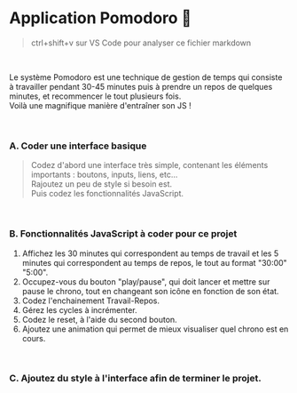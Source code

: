 # Application Pomodoro 🍅

> ctrl+shift+v sur VS Code pour analyser ce fichier markdown

<br>

  Le système Pomodoro est une technique de gestion de temps qui consiste à travailler pendant 30-45 minutes puis à prendre un repos de quelques minutes, et recommencer le tout plusieurs fois.<br>
  Voilà une magnifique manière d'entraîner son JS !

<br>

### A. Coder une interface basique
> Codez d'abord une interface très simple, contenant les éléments importants : boutons, inputs, liens, etc... <br>
> Rajoutez un peu de style si besoin est. 
> <br>
> Puis codez les fonctionnalités JavaScript.
> 
<br>

### B. Fonctionnalités JavaScript à coder pour ce projet

1. Affichez les 30 minutes qui correspondent au temps de travail et les 5 minutes qui correspondent au temps de repos, le tout au format "30:00" "5:00".
2. Occupez-vous du bouton "play/pause", qui doit lancer et mettre sur pause le chrono, tout en changeant son icône en fonction de son état.
3. Codez l'enchainement Travail-Repos.
4. Gérez les cycles à incrémenter.
5. Codez le reset, à l'aide du second bouton.
6. Ajoutez une animation qui permet de mieux visualiser quel chrono est en cours.
  


<br>

### C. Ajoutez du style à l'interface afin de terminer le projet.
